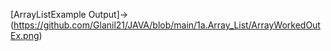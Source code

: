 [ArrayListExample Output]->(https://github.com/Glanil21/JAVA/blob/main/1a.Array_List/ArrayWorkedOutEx.png)
